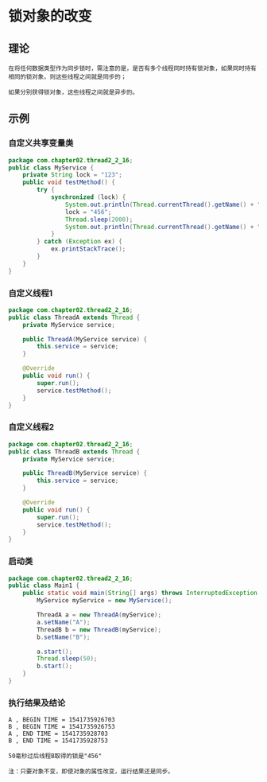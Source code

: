 # 锁对象的改变

## 理论

`在将任何数据类型作为同步锁时，需注意的是，是否有多个线程同时持有锁对象，如果同时持有相同的锁对象，则这些线程之间就是同步的；`

`如果分别获得锁对象，这些线程之间就是异步的。`

## 示例

### 自定义共享变量类

```java
package com.chapter02.thread2_2_16;
public class MyService {
    private String lock = "123";
    public void testMethod() {
        try {
            synchronized (lock) {
                System.out.println(Thread.currentThread().getName() + " , BEGIN TIME = " + System.currentTimeMillis());
                lock = "456";
                Thread.sleep(2000);
                System.out.println(Thread.currentThread().getName() + " , END TIME = " + System.currentTimeMillis());
            }
        } catch (Exception ex) {
            ex.printStackTrace();
        }
    }
}
```

### 自定义线程1

```java
package com.chapter02.thread2_2_16;
public class ThreadA extends Thread {
    private MyService service;

    public ThreadA(MyService service) {
        this.service = service;
    }

    @Override
    public void run() {
        super.run();
        service.testMethod();
    }
}
```

### 自定义线程2

```java
package com.chapter02.thread2_2_16;
public class ThreadB extends Thread {
    private MyService service;

    public ThreadB(MyService service) {
        this.service = service;
    }

    @Override
    public void run() {
        super.run();
        service.testMethod();
    }
}
```

### 启动类

```java
package com.chapter02.thread2_2_16;
public class Main1 {
    public static void main(String[] args) throws InterruptedException {
        MyService myService = new MyService();

        ThreadA a = new ThreadA(myService);
        a.setName("A");
        ThreadB b = new ThreadB(myService);
        b.setName("B");

        a.start();
        Thread.sleep(50);
        b.start();
    }
}
```

### 执行结果及结论

```
A , BEGIN TIME = 1541735926703
B , BEGIN TIME = 1541735926753
A , END TIME = 1541735928703
B , END TIME = 1541735928753
```

`50毫秒过后线程B取得的锁是"456"`



`注：只要对象不变，即使对象的属性改变，运行结果还是同步。`